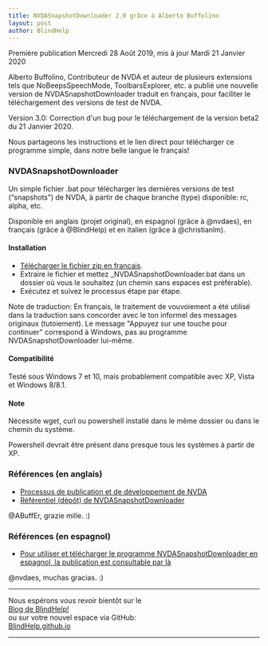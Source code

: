 ```yaml
---
title: NVDASnapshotDownloader 2.0 grâce à Alberto Buffolino
layout: post
author: BlindHelp
---
```


<footer>Première publication Mercredi 28 Août 2019, mis à jour Mardi 21 Janvier 2020</footer>

Alberto Buffolino, Contributeur de NVDA et auteur de plusieurs extensions tels que NoBeepsSpeechMode, ToolbarsExplorer, etc. a publié une nouvelle version de NVDASnapshotDownloader traduit en français, pour faciliter le téléchargement des versions de test de NVDA.

Version 3.0: Correction d'un bug pour le téléchargement de la version beta2 du 21 Janvier 2020.

Nous partageons les instructions et le lien direct pour télécharger ce programme simple,  dans notre belle langue le français!

### NVDASnapshotDownloader

Un simple fichier .bat pour télécharger les dernières versions de test (“snapshots”) de NVDA, à partir de chaque branche (type) disponible: rc, alpha, etc.

Disponible en anglais (projet original), en espagnol (grâce à @nvdaes), en français (grâce à @BlindHelp) et  en italien (grâce à @christianlm).

#### Installation

- [Télécharger le fichier zip en francais](https://github.com/ABuffEr/NVDASnapshotDownloader/raw/master/releases/NVDASnapshotDownloader-3.0-fr.zip).
- Extraire le fichier et mettez _NVDASnapshotDownloader.bat dans un dossier où vous le souhaitez (un chemin sans espaces est préférable).
- Exécutez et suivez le processus étape par étape.

Note de traduction: En français, le traitement de vouvoiement a été utilisé dans la traduction sans concorder avec le ton informel des messages originaux (tutoiement). Le message "Appuyez sur une touche pour continuer" correspond à Windows, pas au programme NVDASnapshotDownloader lui-même.

#### Compatibilité

Testé sous Windows 7 et 10, mais probablement compatible avec XP, Vista et Windows 8/8.1.

#### Note

Nécessite  wget, curl ou powershell installé dans le même dossier ou dans le chemin du système.

Powershell devrait être présent dans presque tous les systèmes à partir de XP.

### Références (en anglais)

- [Processus de publication et de développement de NVDA](https://github.com/nvaccess/nvda/wiki/ReleaseProcess)
- [Référentiel (dépôt) de NVDASnapshotDownloader](https://github.com/ABuffEr/NVDASnapshotDownloader)

@ABuffEr, <span lang="it">grazie mille</span>. :)

### Références (en espagnol)

- [Pour utiliser et télécharger le programme NVDASnapshotDownloader en espagnol, la publication est consultable par là](https://nvdaes.github.io/nvdaSnapshotDownloader-2)

@nvdaes, <span lang="es">muchas gracias</span>. :)

---

Nous espérons vous revoir bientôt sur le      
[Blog de BlindHelp!](http://blindhelp.blogspot.fr/)                    
ou sur  votre nouvel espace via GitHub:                     
[BlindHelp.github.io](https://blindhelp.github.io)                    

---